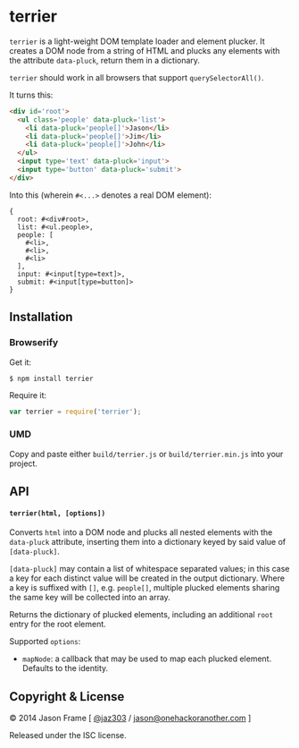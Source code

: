 # terrier

`terrier` is a light-weight DOM template loader and element plucker. It creates a DOM node from a string of HTML and plucks any elements with the attribute `data-pluck`, return them in a dictionary.

`terrier` should work in all browsers that support `querySelectorAll()`.

It turns this:

```html
<div id='root'>
  <ul class='people' data-pluck='list'>
    <li data-pluck='people[]'>Jason</li>
    <li data-pluck='people[]'>Jim</li>
    <li data-pluck='people[]'>John</li>
  </ul>
  <input type='text' data-pluck='input'>
  <input type='button' data-pluck='submit'>
</div>
```

Into this (wherein `#<...>` denotes a real DOM element):

```
{
  root: #<div#root>,
  list: #<ul.people>,
  people: [
    #<li>,
    #<li>,
    #<li>
  ],
  input: #<input[type=text]>,
  submit: #<input[type=button]>
}
```

## Installation

### Browserify

Get it:

```shell
$ npm install terrier
```

Require it:

```javascript
var terrier = require('terrier');
```

### UMD

Copy and paste either `build/terrier.js` or `build/terrier.min.js` into your project.

## API

#### `terrier(html, [options])`

Converts `html` into a DOM node and plucks all nested elements with the `data-pluck` attribute, inserting them into a dictionary keyed by said value of `[data-pluck]`.

`[data-pluck]` may contain a list of whitespace separated values; in this case a key for each distinct value will be created in the output dictionary. Where a key is suffixed with `[]`, e.g. `people[]`, multiple plucked elements sharing the same key will be collected into an array.

Returns the dictionary of plucked elements, including an additional `root` entry for the root element.

Supported `options`:

  * `mapNode`: a callback that may be used to map each plucked element. Defaults to the identity.

## Copyright &amp; License

&copy; 2014 Jason Frame [ [@jaz303](http://twitter.com/jaz303) / [jason@onehackoranother.com](mailto:jason@onehackoranother.com) ]

Released under the ISC license.